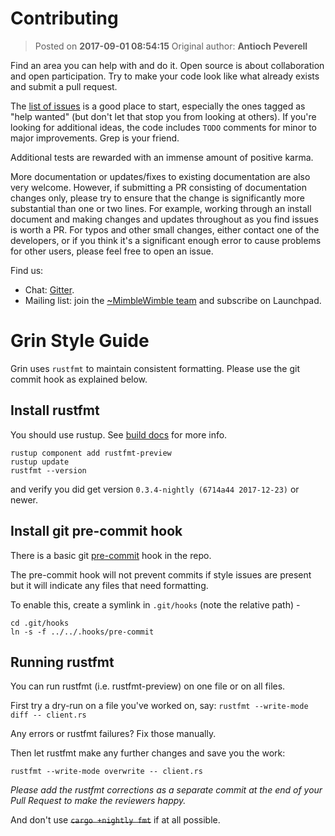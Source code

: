 # Contributing
> Posted on **2017-09-01 08:54:15**    Original author: **Antioch Peverell**

Find an area you can help with and do it. Open source is about collaboration and open participation. Try to make your code look like what already exists and submit a pull request.

The [list of issues](https://github.com/mimblewimble/grin/issues) is a good place to start, especially the ones tagged as "help wanted" (but don't let that stop you from looking at others). If you're looking for additional ideas, the code includes `TODO` comments for minor to major improvements. Grep is your friend.

Additional tests are rewarded with an immense amount of positive karma.

More documentation or updates/fixes to existing documentation are also very welcome. However, if submitting a PR consisting of documentation changes only, please try to ensure that the change is significantly more substantial than one or two lines. For example, working through an install document and making changes and updates throughout as you find issues is worth a PR. For typos and other small changes, either contact one of the developers, or if you think it's a significant enough error to cause problems for other users, please feel free to open an issue.

Find us:

* Chat: [Gitter](https://gitter.im/grin_community/Lobby).
* Mailing list: join the [~MimbleWimble team](https://launchpad.net/~mimblewimble) and subscribe on Launchpad.

# Grin Style Guide

Grin uses `rustfmt` to maintain consistent formatting.
Please use the git commit hook as explained below.

## Install rustfmt

You should use rustup. See [build docs](doc/build.md) for more info.

```
rustup component add rustfmt-preview
rustup update
rustfmt --version
```

and verify you did get version `0.3.4-nightly (6714a44 2017-12-23)` or newer.

## Install git pre-commit hook

There is a basic git [pre-commit](../.hooks/pre-commit) hook in the repo.

The pre-commit hook will not prevent commits if style issues are present but it will
indicate any files that need formatting.

To enable this, create a symlink in `.git/hooks` (note the relative path) -

```
cd .git/hooks
ln -s -f ../../.hooks/pre-commit
```

## Running rustfmt

You can run rustfmt (i.e. rustfmt-preview) on one file or on all files.

First try a dry-run on a file you've worked on, say:
`rustfmt --write-mode diff -- client.rs`

Any errors or rustfmt failures? Fix those manually.

Then let rustfmt make any further changes and save you the work:

`rustfmt --write-mode overwrite -- client.rs`

*Please add the rustfmt corrections as a separate commit at the end of your Pull Request to make the reviewers happy.*


And don't use ~~`cargo +nightly fmt`~~ if at all possible.
